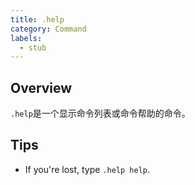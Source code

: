 ```yaml
---
title: .help
category: Command
labels:
  - stub
---
```

## Overview
`.help`是一个显示命令列表或命令帮助的命令。

## Tips
- If you're lost, type `.help help`.

